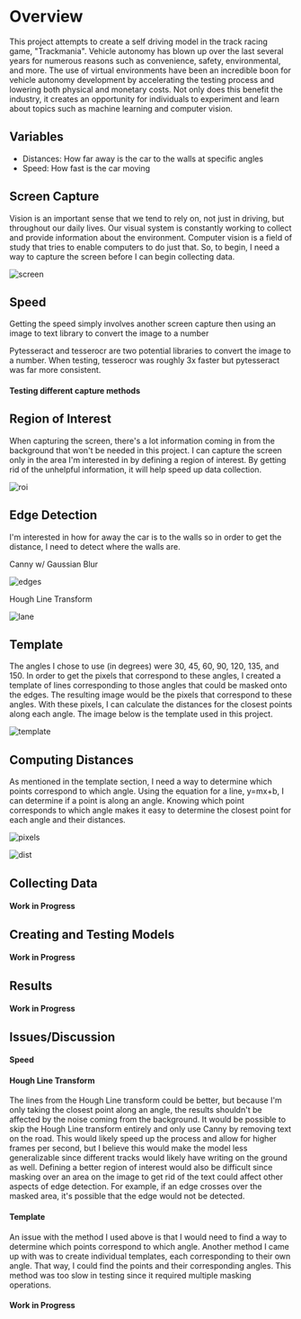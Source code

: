 # Overview

This project attempts to create a self driving model in the track racing game, "Trackmania". Vehicle autonomy has blown up over the last several years for numerous reasons such as convenience, safety, environmental, and more. The use of virtual environments have been an incredible boon for vehicle autonomy development by accelerating the testing process and lowering both physical and monetary costs. Not only does this benefit the industry, it creates an opportunity for individuals to experiment and learn about topics such as machine learning and computer vision.

## Variables
<ul>
  <li>Distances: How far away is the car to the walls at specific angles</li>
  <li>Speed: How fast is the car moving</li>
 </ul>

## Screen Capture

Vision is an important sense that we tend to rely on, not just in driving, but throughout our daily lives. Our visual system is constantly working to collect and provide information about the environment. Computer vision is a field of study that tries to enable computers to do just that. So, to begin, I need a way to capture the screen before I can begin collecting data.

![screen](https://user-images.githubusercontent.com/69861524/166872081-b76797fe-538b-4633-8e99-8470a535d271.jpg)

## Speed

Getting the speed simply involves another screen capture then using an image to text library to convert the image to a number 

Pytesseract and tesserocr are two potential libraries to convert the image to a number. When testing, tesserocr was roughly 3x faster but pytesseract was far more consistent. 

#### Testing different capture methods

## Region of Interest

When capturing the screen, there's a lot information coming in from the background that won't be needed in this project. I can capture the screen only in the area I'm interested in by defining a region of interest. By getting rid of the unhelpful information, it will help speed up data collection.

![roi](https://user-images.githubusercontent.com/69861524/166872097-fbc1905e-fa95-4e52-ab85-3c30e5db15d0.jpg)

## Edge Detection

I'm interested in how for away the car is to the walls so in order to get the distance, I need to detect where the walls are.

Canny w/ Gaussian Blur

![edges](https://user-images.githubusercontent.com/69861524/166867758-c27b215f-5376-42c9-b3ec-3c0a5bb06a17.jpg)

Hough Line Transform 

![lane](https://user-images.githubusercontent.com/69861524/166867765-03af7614-7c8f-4587-813b-f314e87261ec.jpg)

## Template

The angles I chose to use (in degrees) were 30, 45, 60, 90, 120, 135, and 150. In order to get the pixels that correspond to these angles, I created a template of lines corresponding to those angles that could be masked onto the edges. The resulting image would be the pixels that correspond to these angles. With these pixels, I can calculate the distances for the closest points along each angle. The image below is the template used in this project.

![template](https://user-images.githubusercontent.com/69861524/166853656-3ef664b1-1c96-4dca-b68d-29fa1a09b9b2.jpg)

## Computing Distances

As mentioned in the template section, I need a way to determine which points correspond to which angle. Using the equation for a line, y=mx+b, I can determine if a point is along an angle. Knowing which point corresponds to which angle makes it easy to determine the closest point for each angle and their distances.

![pixels](https://user-images.githubusercontent.com/69861524/166868477-d427646d-c530-45e6-901e-ada3c3ef46e0.jpg)

![dist](https://user-images.githubusercontent.com/69861524/166868488-2f7e2499-33f9-47b5-8b98-458e33a504e9.jpg)

## Collecting Data

#### Work in Progress

## Creating and Testing Models

#### Work in Progress

## Results

#### Work in Progress

## Issues/Discussion

#### Speed

#### Hough Line Transform 

The lines from the Hough Line transform could be better, but because I'm only taking the closest point along an angle, the results shouldn't be affected by the noise coming from the background. It would be possible to skip the Hough Line transform entirely and only use Canny by removing text on the road. This would likely speed up the process and allow for higher frames per second, but I believe this would make the model less generalizable since different tracks would likely have writing on the ground as well. Defining a better region of interest would also be difficult since masking over an area on the image to get rid of the text could affect other aspects of edge detection. For example, if an edge crosses over the masked area, it's possible that the edge would not be detected.

#### Template

An issue with the method I used above is that I would need to find a way to determine which points correspond to which angle. Another method I came up with was to create individual templates, each corresponding to their own angle. That way, I could find the points and their corresponding angles. This method was too slow in testing since it required multiple masking operations.

#### Work in Progress
